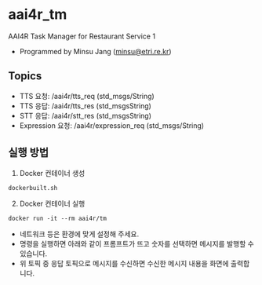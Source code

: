# aai4r_tm
AAI4R Task Manager for Restaurant Service 1

- Programmed by Minsu Jang (minsu@etri.re.kr)

## Topics

- TTS 요청: /aai4r/tts_req (std_msgs/String)
- TTS 응답: /aai4r/tts_res (std_msgsString)
- STT 응답: /aai4r/stt_res (std_msgsString)
- Expression 요청: /aai4r/expression_req (std_msgs/String)

## 실행 방법

1. Docker 컨테이너 생성

```dockerbuilt.sh```

2. Docker 컨테이너 실행

```docker run -it --rm aai4r/tm```

- 네트워크 등은 환경에 맞게 설정해 주세요.
- 명령을 실행하면 아래와 같이 프롬프트가 뜨고 숫자를 선택하면 메시지를 발행할 수 있습니다.
- 위 토픽 중 응답 토픽으로 메시지를 수신하면 수신한 메시지 내용을 화면에 출력합니다.
